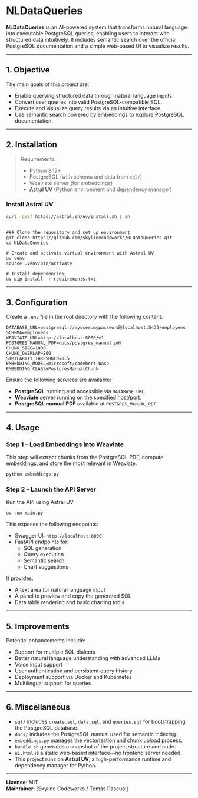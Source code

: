 # NLDataQueries

**NLDataQueries** is an AI-powered system that transforms natural language into executable PostgreSQL queries, enabling users to interact with structured data intuitively. It includes semantic search over the official PostgreSQL documentation and a simple web-based UI to visualize results.

---

## 1. Objective

The main goals of this project are:

- Enable querying structured data through natural language inputs.
- Convert user queries into valid PostgreSQL-compatible SQL.
- Execute and visualize query results via an intuitive interface.
- Use semantic search powered by embeddings to explore PostgreSQL documentation.

---

## 2. Installation

> Requirements:
> - Python 3.12+
> - PostgreSQL (with schema and data from `sql/`)
> - Weaviate server (for embeddings)
> - [Astral UV](https://docs.astral.sh/uv/getting-started/installation/) (Python environment and dependency manager)

### Install Astral UV

```bash
curl -LsSf https://astral.sh/uv/install.sh | sh
```

```

### Clone the repository and set up environment
git clone https://github.com/skylinecodeworks/NLDataQueries.git
cd NLDataQueries

# Create and activate virtual environment with Astral UV
uv venv
source .venv/bin/activate

# Install dependencies
uv pip install -r requirements.txt
```

---

## 3. Configuration

Create a `.env` file in the root directory with the following content:

```dotenv
DATABASE_URL=postgresql://myuser:mypassword@localhost:5432/employees
SCHEMA=employees
WEAVIATE_URL=http://localhost:8080/v1
POSTGRES_MANUAL_PDF=docs/postgres_manual.pdf
CHUNK_SIZE=1000
CHUNK_OVERLAP=200
SIMILARITY_THRESHOLD=0.5
EMBEDDING_MODEL=microsoft/codebert-base
EMBEDDING_CLASS=PostgresManualChunk
```

Ensure the following services are available:
- **PostgreSQL** running and accessible via `DATABASE_URL`.
- **Weaviate** server running on the specified host/port.
- **PostgreSQL manual PDF** available at `POSTGRES_MANUAL_PDF`.

---

## 4. Usage

### Step 1 – Load Embeddings into Weaviate

This step will extract chunks from the PostgreSQL PDF, compute embeddings, and store the most relevant in Weaviate:

```bash
python embeddings.py
```

### Step 2 – Launch the API Server

Run the API using Astral UV:

```bash
uv run main.py
```

This exposes the following endpoints:

- Swagger UI: `http://localhost:8000`
- FastAPI endpoints for:
  - SQL generation
  - Query execution
  - Semantic search
  - Chart suggestions

It provides:

- A text area for natural language input
- A panel to preview and copy the generated SQL
- Data table rendering and basic charting tools

---

## 5. Improvements

Potential enhancements include:

- Support for multiple SQL dialects
- Better natural language understanding with advanced LLMs
- Voice input support
- User authentication and persistent query history
- Deployment support via Docker and Kubernetes
- Multilingual support for queries

---

## 6. Miscellaneous

- `sql/` includes `create.sql`, `data.sql`, and `queries.sql` for bootstrapping the PostgreSQL database.
- `docs/` includes the PostgreSQL manual used for semantic indexing.
- `embeddings.py` manages the vectorization and chunk upload process.
- `bundle.sh` generates a snapshot of the project structure and code.
- `ui.html` is a static web-based interface—no frontend server needed.
- This project runs on **Astral UV**, a high-performance runtime and dependency manager for Python.

---

**License**: MIT  
**Maintainer**: [Skyline Codeworks / Tomás Pascual]